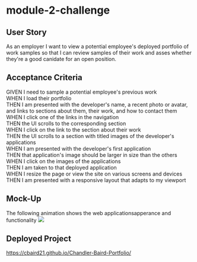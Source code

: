 # module-2-challenge

## User Story

As an employer I want to view a potential employee's deployed portfolio of work samples so that I can review samples of their work and asses whether they're a good canidate for an open position.

## Acceptance Criteria

GIVEN I need to sample a potential employee's previous work  
WHEN I load their portfolio  
THEN I am presented with the developer's name, a recent photo or avatar, and links to sections about them, their work, and how to contact them  
WHEN I click one of the links in the navigation  
THEN the UI scrolls to the corresponding section  
WHEN I click on the link to the section about their work  
THEN the UI scrolls to a section with titled images of the developer's applications  
WHEN I am presented with the developer's first application  
THEN that application's image should be larger in size than the others  
WHEN I click on the images of the applications  
THEN I am taken to that deployed application  
WHEN I resize the page or view the site on various screens and devices  
THEN I am presented with a responsive layout that adapts to my viewport

## Mock-Up

The following animation shows the web applicationsapperance and functionality
![](Assets/images/02-advanced-css-homework-demo.gif)

## Deployed Project

https://cbaird21.github.io/Chandler-Baird-Portfolio/

